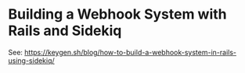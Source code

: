 # Building a Webhook System with Rails and Sidekiq

See: https://keygen.sh/blog/how-to-build-a-webhook-system-in-rails-using-sidekiq/
